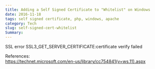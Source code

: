 ```yaml
---
title: Adding a Self Signed Certificate to "Whitelist" on Windows
date: 2016-11-18
tags: self signed certificate, php, windows, apache
category: Tech
slug: self-signed-cert-whitelist
Summary: 
---
```


SSL error SSL3_GET_SERVER_CERTIFICATE:certificate verify failed


References:  
https://technet.microsoft.com/en-us/library/cc754841(v=ws.11).aspx  
